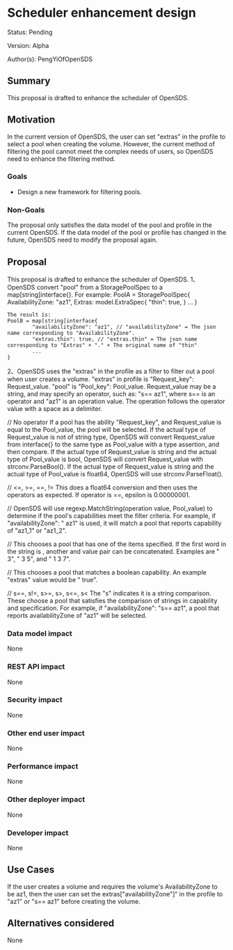 # Scheduler enhancement design

Status: Pending

Version: Alpha

Author(s): PengYiOfOpenSDS

## Summary

This proposal is drafted to enhance the scheduler of OpenSDS.

## Motivation

In the current version of OpenSDS, the user can set "extras" in the profile to select a pool when creating the volume. However, the current method of filtering the pool cannot meet the complex needs of users, so OpenSDS need to enhance the filtering method.

### Goals

* Design a new framework for filtering pools.

### Non-Goals

The proposal only satisfies the data model of the pool and profile in the current OpenSDS. If the data model of the pool or profile has changed in the future, OpenSDS need to modify the proposal again.

## Proposal

This proposal is drafted to enhance the scheduler of OpenSDS.
1、OpenSDS convert "pool" from a StoragePoolSpec to a map[string]interface{}. 
   For example: 
   PoolA = StoragePoolSpec{
		AvailabilityZone: "az1",
		Extras: model.ExtraSpec{
			"thin": true,
		}
        ...
	}
    
    The result is:
    PoolB = map[string]interface{
			"availabilityZone": "az1", // "availabilityZone" = The json name corresponding to "AvailabilityZone".
			"extras.thin": true, // "extras.thin" = The json name corresponding to "Extras" + "." + The original name of "thin"
            ...
	}
    
2、OpenSDS uses the "extras" in the profile as a filter to filter out a pool when user creates a volume.
   "extras" in profile is "Request_key": Request_value.
   "pool" is "Pool_key": Pool_value.
   Request_value may be a string, and may specify an operator, such as: "s== az1", where s== is an operator 
   and "az1" is an operation value. The operation follows the operator value with a space as a delimiter.
   
   // No operator
   If a pool has the ability "Request_key", and Request_value is equal to the Pool_value, the pool will be selected.
   If the actual type of Request_value is not of string type, OpenSDS will convert Request_value from interface{} 
   to the same type as Pool_value with a type assertion, and then compare. If the actual type of Request_value is string 
   and the actual type of Pool_value is bool, OpenSDS will convert Request_value with strconv.ParseBool(). If the actual 
   type of Request_value is string and the actual type of Pool_value is float64, OpenSDS will use strconv.ParseFloat().
   
   // <=, >=, ==, !=
   This does a float64 conversion and then uses the operators as expected. If operator is ==, epsilon is 0.00000001.
   
   // <in>
   OpenSDS will use regexp.MatchString(operation value, Pool_value) to determine if the pool's capabilities meet the 
   filter criteria. For example, if "availabilityZone": "<in> az1" is used, it will match a pool that reports 
   capability of "az1_1" or "az1_2".
   
   // <or>
   This chooses a pool that has one of the items specified. If the first word in the string is <or>, another <or> and 
   value pair can be concatenated. Examples are "<or> 3", "<or> 3 <or> 5", and "<or> 1 <or> 3 <or> 7".
   
   // <is>
   This chooses a pool that matches a boolean capability. An example "extras" value would be "<is> true".
   
   // s==, s!=, s>=, s>, s<=, s<
   The "s" indicates it is a string comparison. These choose a pool that satisfies the comparison of strings in 
   capability and specification. For example, if "availabilityZone": "s== az1", a pool that reports availabilityZone 
   of "az1" will be selected.

### Data model impact

None

### REST API impact

None

### Security impact

None

### Other end user impact

None

### Performance impact

None

### Other deployer impact

None

### Developer impact

None

## Use Cases

If the user creates a volume and requires the volume's AvailabilityZone to be az1, then the user can set the extras["availabilityZone"]" in the profile to "az1" or "s== az1" before creating the volume.

## Alternatives considered

None
